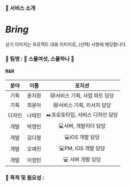 ### 📑 서비스 소개

### 

# _Bring_

상기 이미지는 프로젝트 대표 이미지로, (선택) 사항에 해당합니다.
### 📑 팀명 : 🌼 스물여섯, 스물하나 🌼
#### R&R
|분야|이름|포지션|
|:------:|:---:|:---------:|
|기획|윤지원|😻서비스 기획, 사업 파트 담당|
|기획|최윤아|😻서비스 기획, 리서치 담당|
|디자인|나태진|✒️프로토타입, 서비스 디자인 담당|
|개발|박영민|💻서버, 개발리더 담당|
|개발|김다형|💻iOS 개발 담당|
|개발|오예진|💻PM, iOS 개발 담당|
|개발|이정민|💻 서버 개발 담당|
### 📑 목적 및 필요성 :
